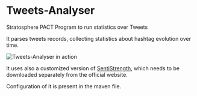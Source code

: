 Tweets-Analyser
===============

Stratosphere PACT Program to run statistics over Tweets

It parses tweets records, collecting statistics about hashtag evolution over time.

![Tweets-Analyser in action](https://raw.github.com/kuzeko/Tweets-Analyser/master/report/images/obama-sentiment.png "Sentiment Analysis")

It uses also a customized version of [SentiStrength](http://sentistrength.wlv.ac.uk/), which needs to be downloaded separately from the official website.

Configuration of it is present in the maven file.
